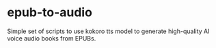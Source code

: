 # epub-to-audio
Simple set of scripts to use kokoro tts model to generate high-quality AI voice audio books from EPUBs.
